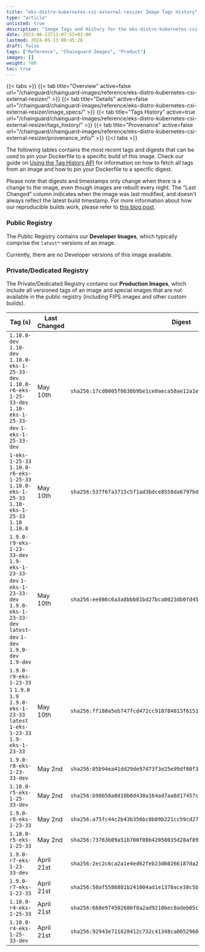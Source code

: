 ```yaml
---
title: "eks-distro-kubernetes-csi-external-resizer Image Tags History"
type: "article"
unlisted: true
description: "Image Tags and History for the eks-distro-kubernetes-csi-external-resizer Chainguard Image"
date: 2023-06-22T11:07:52+02:00
lastmod: 2024-05-13 00:45:28
draft: false
tags: ["Reference", "Chainguard Images", "Product"]
images: []
weight: 700
toc: true
---
```


{{< tabs >}}
{{< tab title="Overview" active=false url="/chainguard/chainguard-images/reference/eks-distro-kubernetes-csi-external-resizer/" >}}
{{< tab title="Details" active=false url="/chainguard/chainguard-images/reference/eks-distro-kubernetes-csi-external-resizer/image_specs/" >}}
{{< tab title="Tags History" active=true url="/chainguard/chainguard-images/reference/eks-distro-kubernetes-csi-external-resizer/tags_history/" >}}
{{< tab title="Provenance" active=false url="/chainguard/chainguard-images/reference/eks-distro-kubernetes-csi-external-resizer/provenance_info/" >}}
{{</ tabs >}}

The following tables contains the most recent tags and digests that can be used to pin your Dockerfile to a specific build of this image. Check our guide on [Using the Tag History API](/chainguard/chainguard-images/using-the-tag-history-api/) for information on how to fetch all tags from an image and how to pin your Dockerfile to a specific digest.

Please note that digests and timestamps only change when there is a change to the image, even though images are rebuilt every night. The "Last Changed" column indicates when the image was last modified, and doesn't always reflect the latest build timestamp. For more information about how our reproducible builds work, please refer to [this blog post](https://www.chainguard.dev/unchained/reproducing-chainguards-reproducible-image-builds).

### Public Registry
The Public Registry contains our **Developer Images**, which typically comprise the `latest*` versions of an image.

Currently, there are no Developer versions of this image available.

### Private/Dedicated Registry
The Private/Dedicated Registry contains our **Production Images**, which include all versioned tags of an image and special images that are not available in the public registry (including FIPS images and other custom builds).

| Tag (s)                                                                                                                                  | Last Changed | Digest                                                                    |
|------------------------------------------------------------------------------------------------------------------------------------------|--------------|---------------------------------------------------------------------------|
|  `1.10.0-dev` `1.10-dev` `1.10.0-eks-1-25-33-dev` `1.10.0-r6-eks-1-25-33-dev` `1.10-eks-1-25-33-dev` `1-eks-1-25-33-dev`                 | May 10th     | `sha256:17cd0005f0630b9be1ce0aeca58ae12a1e46d621939680279de7e8f0c76dfab5` |
|  `1-eks-1-25-33` `1.10.0-r6-eks-1-25-33` `1.10.0-eks-1-25-33` `1.10-eks-1-25-33` `1.10` `1.10.0`                                         | May 10th     | `sha256:537f6fa3715c5f1ad3bdce8558da6797bd79b3510f36a7397c6514fcf22a58b0` |
|  `1.9.0-r9-eks-1-23-33-dev` `1.9-eks-1-23-33-dev` `1-eks-1-23-33-dev` `1.9.0-eks-1-23-33-dev` `latest-dev` `1-dev` `1.9.0-dev` `1.9-dev` | May 10th     | `sha256:ee086c6a3a8bbb81bd27bca8023db0fd45cd83687c6c4f2bff25529ed000c1ff` |
|  `1.9.0-r9-eks-1-23-33` `1` `1.9.0` `1.9` `1.9.0-eks-1-23-33` `latest` `1-eks-1-23-33` `1.9-eks-1-23-33`                                 | May 10th     | `sha256:ff180a5eb747fcd472cc918784813f61516b7563277614f64410e5031a990c65` |
|  `1.9.0-r8-eks-1-23-33-dev`                                                                                                              | May 2nd      | `sha256:05b94ea41dd29de97d73f3e25e99df80f3834b8d8b303ede1c3adf0bcf4c8b67` |
|  `1.10.0-r5-eks-1-25-33-dev`                                                                                                             | May 2nd      | `sha256:b90b58a0d10b0d430a164ad7aa8d17457c919f1ed5bd2db9b05c90cad16b2679` |
|  `1.9.0-r8-eks-1-23-33`                                                                                                                  | May 2nd      | `sha256:a75fc44c2b43b356bc0b09b221cc59cd27527e1cf1610e0da185f8ca8ad84391` |
|  `1.10.0-r5-eks-1-25-33`                                                                                                                 | May 2nd      | `sha256:73763b09a51b700f00b42050035d28af890c274efc7822ec7aef21b67d1ad633` |
|  `1.9.0-r7-eks-1-23-33-dev`                                                                                                              | April 21st   | `sha256:2ec2c6ca2a1e4ed62feb23d60266187da2f92ef6455580a4375d6229e5311f2d` |
|  `1.9.0-r7-eks-1-23-33`                                                                                                                  | April 21st   | `sha256:50af5586881b241004ad1e1370ace38c5b35ed82b5eef6b6012f26f775631e18` |
|  `1.10.0-r4-eks-1-25-33`                                                                                                                 | April 21st   | `sha256:668e974502686f8a2ad9210bec8adeb05cb2489eb67ebd7f5f06f90768bedc4f` |
|  `1.10.0-r4-eks-1-25-33-dev`                                                                                                             | April 21st   | `sha256:92943e711628412c732c41348ca0652960575820101fc8ae0320ae23b4ea87e6` |

